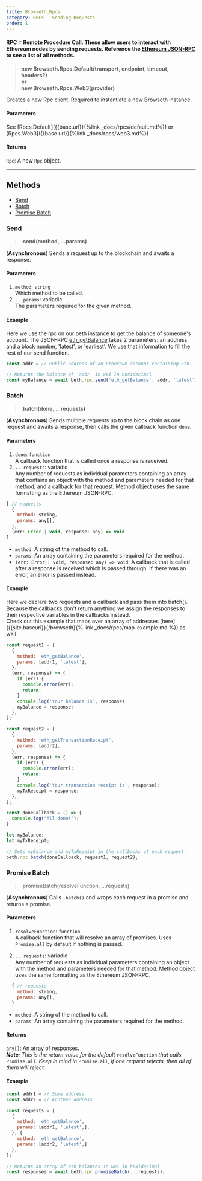 ```yaml
---
title: Browseth.Rpcs
category: RPCs - Sending Requests
order: 1
---
```


#### RPC = Remote Procedure Call. These allow users to interact with Ethereum nodes by sending requests. Reference the [Ethereum JSON-RPC](https://github.com/ethereum/wiki/wiki/JSON-RPC#json-rpc-methods) to see a list of all methods.

> **new Browseth.Rpcs.Default(transport, endpoint, timeout, headers?)<br>or<br>new Browseth.Rpcs.Web3(provider)**

Creates a new Rpc client. Required to instantiate a new Browseth instance.

#### Parameters

See [Rpcs.Default]({{base.url}}{%link _docs/rpcs/default.md%}) or [Rpcs.Web3]({{base.url}}{%link _docs/rpcs/web3.md%})

#### Returns

`Rpc`: A new `Rpc` object.

<hr>

## Methods

- [Send](#send)
- [Batch](#batch)
- [Promise Batch](#promise-batch)

### Send 

> **.send(method, ...params)**

(**Asynchronous**) Sends a request up to the blockchain and awaits a response.

#### Parameters

1. `method`: `string`<br>
Which method to be called.
2. `...params`: variadic<br>
The parameters required for the given method.

#### Example

Here we use the rpc on our beth instance to get the balance of someone's account. The JSON-RPC [eth_getBalance](https://github.com/ethereum/wiki/wiki/JSON-RPC#eth_getbalance) takes 2 parameters: an address, and a block number, 'latest', or 'earliest'. We use that information to fill the rest of our send function.

```javascript
const addr = // Public address of an Ethereum account containing Eth

// Returns the balance of 'addr' in wei in hexidecimal
const myBalance = await beth.rpc.send('eth_getBalance', addr, 'latest');
```

### Batch

> **.batch(done, ...requests)**

(**Asynchronous**) Sends multiple requests up to the block chain as one request and awaits a response, then calls the given callback function `done`.

#### Parameters

1. `done`: `function`<br>
A callback function that is called once a response is received.
2. `...requests`: variadic<br>
Any number of requests as individual parameters containing an array that contains an object with the method and parameters needed for that method, and a callback for that request. Method object uses the same formatting as the Ethereum JSON-RPC.

```javascript
[ // requests
  {
    method: string,
    params: any[],
  },
  (err: Error | void, response: any) => void
]
```

  * `method`: A string of the method to call.
  * `params`: An array containing the parameters required for the method.
  * `(err: Error | void, response: any) => void`: A callback that is called after a response is received which is passed through. If there was an error, an error is passed instead.

#### Example

Here we declare two requests and a callback and pass them into batch(). Because the callbacks don't return anything we assign the responses to their respective variables in the callbacks instead. <br>
Check out this example that maps over an array of addresses [here]({{site.baseurl}}{/browseth}{% link _docs/rpcs/map-example.md %}) as well.

```javascript
const request1 = [
  {
    method: 'eth_getBalance',
    params: [addr1, 'latest'],
  },
  (err, response) => {
    if (err) {
      console.error(err);
      return;
    }
    console.log('Your balance is', response);
    myBalance = response;
  },
];

const request2 = [
  {
    method: 'eth_getTransactionReceipt',
    params: [addr2],
  },
  (err, response) => {
    if (err) {
      console.error(err);
      return;
    }
    console.log('Your transaction receipt is', response);
    myTxReceipt = response;
  },
];

const doneCallback = () => {
  console.log("All done!");
}

let myBalance;
let myTxReceipt;

// Sets myBalance and myTxReceipt in the callbacks of each request.
beth.rpc.batch(doneCallback, request1, request2);

```

### Promise Batch

> .promiseBatch(resolveFunction, ...requests)

(**Asynchronous**) Calls `.batch()` and wraps each request in a promise and returns a promise.

#### Parameters

1. `resolveFunction`: `function`<br>
A callback function that will resolve an array of promises. Uses `Promise.all` by default if nothing is passed.

2. `...requests`: variadic<br>
Any number of requests as individual parameters containing an object with the method and parameters needed for that method. Method object uses the same formatting as the Ethereum JSON-RPC.

```javascript
  { // requests
    method: string,
    params: any[],
  }
```

  * `method`: A string of the method to call.
  * `params`: An array containing the parameters required for the method.
 
#### Returns

`any[]`: An array of responses.<br>
_**Note**: This is the return value for the default_ `resolveFunction` _that calls_ `Promise.all`. _Keep in mind in_ `Promise.all`_, if one request rejects, then all of them will reject._

#### Example

```javascript
const addr1 = // Some address
const addr2 = // Another address

const requests = [
  {
    method: 'eth_getBalance',
    params: [addr1, 'latest',],
  }, {
    method: 'eth_getBalance',
    params: [addr2, 'latest',]
  },
];

// Returns an array of eth balances in wei in hexidecimal
const responses = await beth.rpc.promiseBatch(...requests);
```
